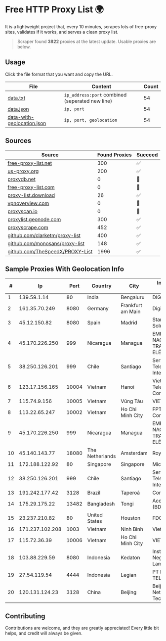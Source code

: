 
# Free HTTP Proxy List 🌍

It is a lightweight project that, every 10 minutes, scrapes lots of free-proxy sites, validates if it works, and serves a clean proxy list.


> Scraper found **3822** proxies at the latest update. Usable proxies are below.

## Usage

Click the file format that you want and copy the URL.


|File|Content|Count|
|----|-------|-----|
|[data.txt](https://raw.githubusercontent.com/themiralay/Proxy-List-World/master/data.txt)|`ip_address:port` combined (seperated new line)|54|
|[data.json](https://raw.githubusercontent.com/themiralay/Proxy-List-World/master/data.json)|`ip, port`|54|
|[data-with-geolocation.json](https://raw.githubusercontent.com/themiralay/Proxy-List-World/master/data-with-geolocation.json)|`ip, port, geolocation`|54|

## Sources

|Source|Found Proxies|Succeed|
|------|-------------|-------|
|[free-proxy-list.net](https://free-proxy-list.net)|300|✅|
|[us-proxy.org](https://www.us-proxy.org)|200|✅|
|[proxydb.net](http://proxydb.net)|0|🚫|
|[free-proxy-list.com](https://free-proxy-list.com/?page=&port=&type%5B%5D=http&type%5B%5D=https&up_time=0&search=Search)|0|🚫|
|[proxy-list.download](https://www.proxy-list.download/HTTP)|26|✅|
|[vpnoverview.com](https://vpnoverview.com/privacy/anonymous-browsing/free-proxy-servers)|0|🚫|
|[proxyscan.io](https://www.proxyscan.io)|0|🚫|
|[proxylist.geonode.com](https://proxylist.geonode.com/api/proxy-list?limit=300&page=1&sort_by=lastChecked&sort_type=desc&protocols=http,https)|300|✅|
|[proxyscrape.com](https://api.proxyscrape.com/v2/?request=displayproxies&protocol=http&timeout=10000&country=all&ssl=all&anonymity=all)|452|✅|
|[github.com/clarketm/proxy-list](https://raw.githubusercontent.com/clarketm/proxy-list/master/proxy-list-raw.txt)|400|✅|
|[github.com/monosans/proxy-list](https://raw.githubusercontent.com/monosans/proxy-list/main/proxies/http.txt)|148|✅|
|[github.com/TheSpeedX/PROXY-List](https://raw.githubusercontent.com/TheSpeedX/PROXY-List/master/http.txt)|1996|✅|


## Sample Proxies With Geolocation Info

|#|Ip|Port|Country|City|Internet Service Provider|
|-|--|----|-------|----|-------------------------|
|1|139.59.1.14|80|India|Bengaluru|DIGITALOCEAN|
|2|161.35.70.249|8080|Germany|Frankfurt am Main|DigitalOcean, LLC|
|3|45.12.150.82|8080|Spain|Madrid|Stark Industries Solutions LTD|
|4|45.170.226.250|999|Nicaragua|Managua|EMPRESA NACIONAL DE TRANSMISIÓN ELÉCTRICA|
|5|38.250.126.201|999|Chile|Santiago|Servicios De Telecomunicaciones Intercable Ltda.|
|6|123.17.156.165|10004|Vietnam|Hanoi|VietNam Post and Telecom Corporation|
|7|115.74.9.156|10005|Vietnam|Vũng Tàu|VIETELxdsl|
|8|113.22.65.247|10002|Vietnam|Ho Chi Minh City|FPT Telecom Company|
|9|45.170.226.250|999|Nicaragua|Managua|EMPRESA NACIONAL DE TRANSMISIÓN ELÉCTRICA|
|10|45.140.143.77|18080|The Netherlands|Amsterdam|RoyaleHosting BV|
|11|172.188.122.92|80|Singapore|Singapore|Microsoft|
|12|38.250.126.201|999|Chile|Santiago|Servicios De Telecomunicaciones Intercable Ltda.|
|13|191.242.177.42|3128|Brazil|Taperoá|Conect Telecom|
|14|175.29.175.22|13482|Bangladesh|Tongi|Access Telecom (BD) Ltd|
|15|23.237.210.82|80|United States|Houston|FDCservers.net|
|16|171.237.102.208|1003|Vietnam|Ninh Bình|Viettel Corporation|
|17|115.72.36.39|10006|Vietnam|Ho Chi Minh City|VIETELmetro|
|18|103.88.229.59|8080|Indonesia|Kedaton|Institut Agama Islam Negeri Raden Intan Lampung|
|19|27.54.119.54|4444|Indonesia|Legian|PT DEWATA TELEMATIKA|
|20|120.131.124.23|3128|China|Beijing|Beijing Yunlin Network Technology Co., Ltd.|



## Contributing

Contributions are welcome, and they are greatly appreciated! Every
little bit helps, and credit will always be given.

